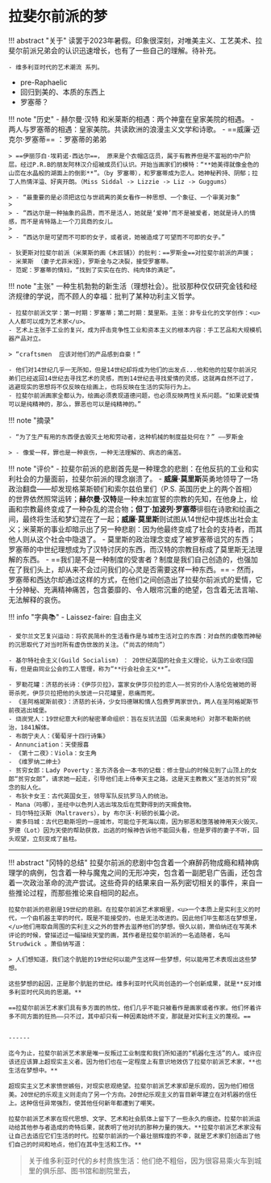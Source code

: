 # 拉斐尔前派的梦

!!! abstract "关于"
    读罢于2023年暑假。印象很深刻，对唯美主义、工艺美术、拉斐尔前派兄弟会的认识迅速增长，也有了一些自己的理解。待补充。

    - 维多利亚时代的艺术潮流 系列。

- pre-Raphaelic 
- 回归到美的、本质的东西上
- 罗塞蒂？

!!! note "历史"
    - 赫尔曼·汉特 和米莱斯的相遇：两个神童在皇家美院的相遇。
    - 两人与罗塞蒂的相遇：皇家美院。共读欧洲的浪漫主义文学和诗歌。
    - ==威廉·迈克尔·罗塞蒂== ：罗塞蒂的弟弟

    > ==伊丽莎白·埃莉诺·西达尔==， 原来是个衣帽店店员，属于有教养但是不富裕的中产阶层。经过P.R.B的朋友阿林汉介绍被成员们认识。开始当画家们的模特：“**她美得就像金色的山峦在水晶般的湖面上的倒影**”。（by 罗塞蒂），和罗塞蒂成为恋人。她神秘矜持、阴郁；拉丁人热情洋溢、好爽开朗。（Miss Siddal -> Lizzie -> Liz -> Guggums）

    > - “最重要的是必须把这位与世疏离的美女看作一种思想、一个象征、一个审美对象”
    > 
    > - “西达尔是一种抽象的品质，而不是活人，她就是‘爱神’而不是被爱者，她就是诗人的情感，而不是肯特路上一个刀具商的女儿。
    > 
    > - “西达尔是可望而不可即的女子，或者说，她被造成了可望而不可即的女子。”

    - 狄更斯对拉斐尔前派（米莱斯的画《木匠铺》）的批判：==罗斯金==对拉斐尔前派的声援；
    - 米莱斯 （妻子尤菲米娅），罗斯金与之决裂，接受罗塞蒂。
    - 范妮：罗塞蒂的情妇，“找到了实实在在的、纯肉体的满足”。



!!! note "主张"
    一种生机勃勃的新生活（理想社会）。批驳那种仅仅研究金钱和经济规律的学说，而不顾人的幸福：批判了某种功利主义哲学。

    - 拉斐尔前派文学：第一时期：罗塞蒂；第二时期：莫里斯。主张：非专业化的文学创作：<u>人人都可以成为艺术家</u>。
    - 艺术上主张手工业的复兴，成为抨击竞争性工业和资本主义的根本内容：手工艺品和大规模机器产品对立。
    
    > “craftsmen  应该对他们的产品感到自豪！”

    - 他们对14世纪几乎一无所知，但是14世纪却将成为他们的出发点...他和他的拉斐尔前派兄弟们已经返回14世纪去寻找艺术的灵感，而到14世纪去寻找爱情的灵感，这就再自然不过了，逃避现实的思想将不仅反映在绘画上，也将反映在生活的实际行为上。
    - 拉斐尔前派画家全都认为，绘画必须表现道德问题，也必须反映两性关系问题。“如果说爱情可以是纯精神的，那么，罪恶也可以是纯精神的。”

!!! note "摘录"
    
    - “为了生产有用的东西便去毁灭土地和劳动者，这种机械的制度益处何在？” ——罗斯金
    
    > - 像爱一样，罪也是一种哀伤，一种无法理解的、病态的痛苦。

!!! note "评价"
    - 拉斐尔前派的悲剧首先是一种理念的悲剧：在他反抗的工业和实利社会的力量面前，拉斐尔前派的理念崩溃了。
    - **威廉·莫里斯**英勇地领导了一场政治翻盘——却发现格莱斯顿们和索尔兹伯里们（P.S. 英国历史上的两个首相）的世界依然照常运转；**赫尔曼·汉特**是一种未加宣誓的宗教的先知，在他身上，绘画和宗教最终变成了一种杂乱的混合物；**但丁·加波列·罗塞蒂**徘徊在诗歌和绘画之间，最终将生活和梦幻混在了一起；**威廉·莫里斯**则试图从14世纪中提炼出社会主义；米莱斯的事业却暗示出了另一种悲剧：因为他最终变成了社会的支持者，而其他人则从这个社会中隐退了。
        - 莫里斯的政治理念变成了被罗塞蒂诅咒的东西；罗塞蒂的中世纪理想成为了汉特讨厌的东西，而汉特的宗教目标成了莫里斯无法理解的东西。
    - ==我们是不是一种制度的受害者？制度是我们自己创造的，也强加在了我们头上，却从来不会过问我们的心灵是否需要这样一种东西。==
    - 然而，罗塞蒂和西达尔却通过这样的方式，在他们之间创造出了拉斐尔前派式的爱情，它十分神秘、充满精神痛苦，包含萎靡的、令人眼帘沉重的绝望，包含着无法言喻、无法解释的哀伤。

!!! info "字典📚"
    - Laissez-faire: 自由主义

    - 爱尔兰文艺复兴运动：将农民简朴的生活看作是与城市生活对立的东西：对自然的虔敬而神秘的沉思取代了对当时所有虚伪世故的关注。（“尚古的倾向”）

    - 基尔特社会主义(Guild Socialism) ： 20世纪英国的社会主义理论，认为工业收归国有，但是由同业公会的工人管理，称为“**行会社会主义**”。

    - 罗勒花罐：济慈的长诗：《伊莎贝拉》，富家女伊莎贝拉的恋人——贫穷的仆人洛伦佐被她的哥哥杀死，伊莎贝拉把他的头放进一只花罐里，悲痛而死。
    - 《圣阿格妮斯前夜》：济慈的长诗，少女玛德琳和情人包费罗两家世仇，两人在圣阿格妮斯节前夜逃出城堡。
    - 烧炭党人：19世纪意大利的秘密革命组织：旨在反抗法国（后来奥地利）对那不勒斯的统治，1841解体。
    - 布朗宁夫人：《葡萄牙十四行诗集》
    - Annunciation：天使报喜
    - 《第十二夜》：Viola：女主角
    - 《维罗纳二绅士》
    - 贫穷女郎：Lady Poverty：圣方济各会一本书的记载：修士登山的时候见到了山顶上的女郎“贫穷女郎”，请求她一起走，引导他们走上侍奉天主之路，这是天主教教义“圣洁的贫穷”观念的拟人化。
    - 布狄卡女王：古代英国女王，领导军队反抗罗马人的统治。
    - Mana（吗哪），圣经中以色列人逃出埃及后在荒野得到的天赐食物。
    - 玛尔特拉沃斯（Maltravers），by 布尔沃·利顿的长篇小说。
    - 索多玛城：古代巴勒斯坦的一座城市，可能位于死海以南，因为邪恶和堕落被神用天火毁灭。罗德（Lot）因为天使的帮助获救，出逃的时候神告诉他不能回头看，但是罗得的妻子不听，回头观望，立刻变成了盐柱。


------


!!! abstract "冈特的总结"
    拉斐尔前派的悲剧中包含着一个麻醉药物成瘾和精神病理学的病例，包含着一种与魔鬼之间的无形冲突，包含着一副肥皂广告画，还包含着一次政治革命的流产尝试。这些奇异的结果来自一系列密切相关的事件，来自一些推论过程，而那些推论来自相同的起点。

    拉斐尔前派的悲剧是19世纪的悲剧。在拉斐尔前派艺术家眼里，<u>一个本质上是实利主义的时代，一个由机器主宰的时代，既是不能接受的，也是无法改进的。因此他们毕生都活在梦想里，</u>他们用取自周围的实利主义之外的营养去滋养他们的梦想。很久以前，萧伯纳还在写美术评论的时候，曾描述过一幅描绘天堂的画，其作者是拉斐尔前派的一名追随者，名叫 Strudwick 。萧伯纳写道：

    > 人们想知道，我们这个肮脏的19世纪何以能产生这样一些梦想，何以能用艺术表现出这些梦想。

    这些梦想的起因，正是那个肮脏的世纪。维多利亚时代风尚创造的一个创新成果，就是**反对维多利亚时代风尚的思潮。**

    ==拉斐尔前派艺术家们具有多方面的热忱，他们几乎不能只被看作是画家或者作家。他们怀着许多不同方面的狂热——只不过，其中却只有一种因素始终不变，那就是对实利主义的蔑视。==


    ------

    迄今为止，拉斐尔前派艺术家是唯一反叛过工业制度和我们所知道的“机器化生活”的人。或许应该还应该算上超现实主义者。因为他们也在一定程度上有意识地效仿了拉斐尔前派艺术家，**也生活在梦想中。**

    超现实主义艺术家愤世嫉俗，对现实悲观绝望。拉斐尔前派艺术家却是乐观的，因为他们相信美。20世纪的乐观主义则走向了另一个方向。20世纪乐观主义的盲目新年建立在对机器的信任上。这种信任异常强烈，使其他任何新年都遭到了嘲笑。

    拉斐尔前派艺术家在现代思想、文学、艺术和社会肌体上留下了一些永久的痕迹。拉斐尔前派运动给其他参与者造成的奇特后果，就表明了他对抗的那种力量的强大。**拉斐尔前派艺术家没有让自己去适应它们生活的时代。拉斐尔前派的一个最壮丽辉煌的不幸，就是艺术家们创造出了他们自己的时间和地点，他们在其中生活和工作。**


> 关于维多利亚时代的乡村贵族生活：他们绝不粗俗，因为很容易乘火车到城里的俱乐部、图书馆和剧院里去，